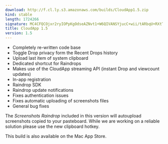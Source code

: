 ```yaml
---
download: http://f.cl.ly.s3.amazonaws.com/builds/CloudApp1.5.zip
kind: stable
length: 1724266
signature: MC4CFQCOjxr2ryIOPpKgOdseAZNvt1+W6QIVANSYjucC+wii/tARbqU+RXtT9lwm
title: CloudApp 1.5
version: 1.5
---
```


* Completely re-written code base
* Toggle Drop privacy form the Recent Drops history
* Upload last item of system clipboard
* Dedicated shortcut for Raindrops
* Makes use of the CloudApp streaming API (instant Drop and viewcount updates)
* In-app registration
* Raindrop SDK 
* Raindrop update notifications
* Fixes authentication issues
* Fixes automatic uploading of screenshots files 
* General bug fixes

The *Screenshots Raindrop* included in this version will autoupload
screenshots copied to your pasteboard. While we are working on a reliable
solution please use the new clipboard hotkey. 

This build is also available on the Mac App Store.
